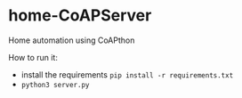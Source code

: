 # home-CoAPServer
Home automation using CoAPthon

How to run it:

- install the requirements `pip install -r requirements.txt`
- `python3 server.py`
